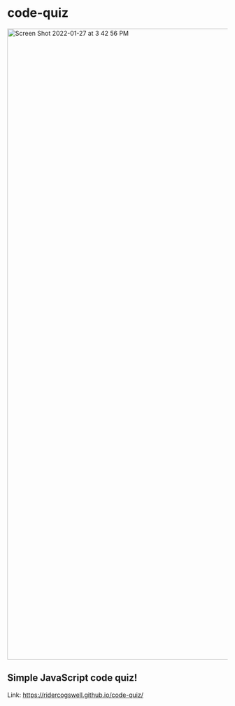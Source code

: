 # code-quiz

<img width="1440" alt="Screen Shot 2022-01-27 at 3 42 56 PM" src="https://user-images.githubusercontent.com/94665080/151461707-07164146-52c2-4283-b05b-848c7716a1b2.png">

## Simple JavaScript code quiz!

Link: https://ridercogswell.github.io/code-quiz/ 
